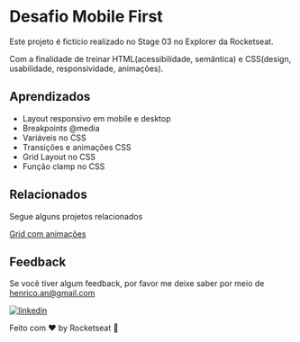 
# Desafio Mobile First

Este projeto é fictício realizado no Stage 03 no Explorer da Rocketseat.

Com a finalidade de treinar HTML(acessibilidade, semântica) e CSS(design, usabilidade, responsividade, animações).

## Aprendizados

- Layout responsivo em mobile e desktop
- Breakpoints @media
- Variáveis no CSS
- Transições e animações CSS
- Grid Layout no CSS
- Função clamp no CSS
## Relacionados

Segue alguns projetos relacionados

[Grid com animações](https://github.com/HenricoAngolera/GridComAnima-esSpaceCream)


## Feedback

Se você tiver algum feedback, por favor me deixe saber por meio de henrico.an@gmail.com

[![linkedin](https://img.shields.io/badge/linkedin-0A66C2?style=for-the-badge&logo=linkedin&logoColor=white)](https://www.linkedin.com/in/henrico-angolera-b89515243)

Feito com ♥ by Rocketseat 👋
